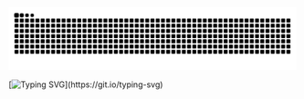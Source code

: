 <picture>
  <source media="(prefers-color-scheme: dark)" srcset="https://raw.githubusercontent.com/BarryAlllen/BarryAlllen/output/github-contribution-grid-snake-dark.svg">
  <source media="(prefers-color-scheme: light)" srcset="https://raw.githubusercontent.com/BarryAlllen/BarryAlllen/output/github-contribution-grid-snake.svg">
  <img alt="github contribution grid snake animation" src="https://raw.githubusercontent.com/BarryAlllen/BarryAlllen/output/github-contribution-grid-snake.svg">
</picture>

[![Typing SVG](https://readme-typing-svg.demolab.com?font=Fira+Code&pause=1000&color=185DF7&width=435&lines=HA+HA+HA+HA+HA+HA+HA+HA+HA+HA+......)](https://git.io/typing-svg)
